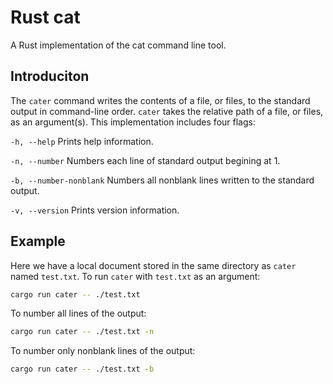 # Rust cat

A Rust implementation of the cat command line tool.

## Introduciton

The `cater` command writes the contents of a file, or files, to the standard output in command-line order. `cater` takes the relative path of a file, or files, as an argument(s). This implementation includes four flags:

`-h, --help`  Prints help information.

`-n, --number`  Numbers each line of standard output begining at 1.

`-b, --number-nonblank`  Numbers all nonblank lines written to the standard output.

`-v, --version`  Prints version information.

## Example

Here we have a local document stored in the same directory as `cater` named `test.txt`. To run `cater` with `test.txt` as an argument:

```bash
cargo run cater -- ./test.txt
```

To number all lines of the output:

```bash
cargo run cater -- ./test.txt -n
```

To number only nonblank lines of the output:

```bash
cargo run cater -- ./test.txt -b
```